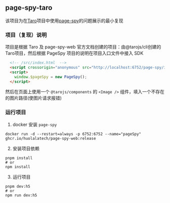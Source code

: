 ## page-spy-taro
该项目为在[Taro](taro-docs.jd.com)项目中使用[page-spy](https://www.pagespy.org)的问题展示的最小复现

### 项目（复现）说明
项目是根据 Taro 及 page-spy-web 官方文档创建的项目：由@tarojs/cli创建的Taro项目，然后根据 PageSpy 项目的说明在项目入口文件中接入 SDK
```html
  <!-- /src/index.html  -->
  <script crossorigin="anonymous" src="http://localhost:6752/page-spy/index.min.js"></script>
  <script>
    window.$pageSpy = new PageSpy();
  </script>
```
然后在页面上使用一个 `@tarojs/components` 的 `<Image />` 组件，填入一个不存在的图片路径(使图片请求报错)

### 运行项目
1. docker 安装 `page-spy`

```shell
docker run -d --restart=always -p 6752:6752 --name="pageSpy" ghcr.io/huolalatech/page-spy-web:release
```

2. 安装项目依赖
```shell
pnpm install
# or
npm install
```
3. 运行项目
```shell
pnpm dev:h5
# or
npm run dev:h5
```

